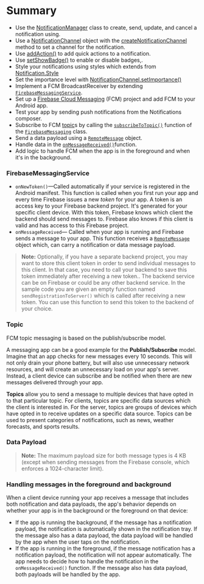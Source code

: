 Summary
============================================================================

- Use the [NotificationManager](https://developer.android.com/reference/android/app/NotificationManager) class to create, send, update, and cancel a notification using.
- Use a [NotificationChannel](https://developer.android.com/reference/android/app/NotificationChannel.html) object with the [createNotificationChannel](https://developer.android.com/reference/android/app/NotificationManager#createNotificationChannel(android.app.NotificationChannel)) method to set a channel for the notification.
- Use [addAction()](https://developer.android.com/reference/androidx/core/app/NotificationCompat.Builder.html#addAction(android.support.v4.app.NotificationCompat.Action)) to add quick actions to a notification.
- Use [setShowBadge()](https://developer.android.com/reference/android/app/NotificationChannel.html#setShowBadge(boolean)) to enable or disable badges,.
- Style your notifications using styles which extends from [Notification.Style](https://developer.android.com/reference/android/app/Notification.Style.html)
- Set the importance level with [NotificationChannel.setImportance()](https://developer.android.com/reference/android/app/NotificationChannel#setImportance(int))
- Implement a FCM BroadcastReceiver by extending [`FirebaseMessagingService`](https://firebase.google.com/docs/reference/android/com/google/firebase/messaging/FirebaseMessagingService).
- Set up a [Firebase Cloud Messaging](https://firebase.google.com/docs/cloud-messaging) (FCM) project and add FCM to your Android app.
- Test your app by sending push notifications from the Notifications composer.
- Subscribe to FCM [topic](https://firebase.google.com/docs/cloud-messaging/android/topic-messaging#subscribe_the_client_app_to_a_topic)s by calling the [`subscribeToTopic()`](https://firebase.google.com/docs/reference/android/com/google/firebase/messaging/FirebaseMessaging.html#subscribeToTopic(java.lang.String)) function of the [`FirebaseMessaging`](https://firebase.google.com/docs/reference/android/com/google/firebase/messaging/FirebaseMessaging) class.
- Send a data payload using a [`RemoteMessage`](https://firebase.google.com/docs/reference/android/com/google/firebase/messaging/RemoteMessage) object.
- Handle data in the [`onMessageReceived()`](https://firebase.google.com/docs/cloud-messaging/android/receive#override-onmessagereceived)function.
- Add logic to handle FCM when the app is in the foreground and when it's in the background.

### FirebaseMessagingService

- `onNewToken()`—Called automatically if your service is registered in the Android manifest. This function is called when you first run your app and every time Firebase issues a new *token* for your app. A token is an access key to your Firebase backend project. It's generated for your specific client device. With this token, Firebase knows which client the backend should send messages to. Firebase also knows if this client is valid and has access to this Firebase project.
- `onMessageReceived`— Called when your app is running and Firebase sends a message to your app. This function receives a [`RemoteMessage`](https://firebase.google.com/docs/reference/android/com/google/firebase/messaging/RemoteMessage) object which, can carry a notification or data message payload.

> **Note:** Optionally, if you have a separate backend project, you may want to store this client token in order to send individual messages to this client. In that case, you need to call your backend to save this token immediately after receiving a new token.. The backend service can be on Firebase or could be any other backend service. In the sample code you are given an empty function named `sendRegistrationToServer()` which is called after receiving a new token. You can use this function to send this token to the backend of your choice.

### Topic

FCM topic messaging is based on the publish/subscribe model.

A messaging app can be a good example for the **Publish/Subscribe** model. Imagine that an app checks for new messages every 10 seconds. This will not only drain your phone battery, but will also use unnecessary network resources, and will create an unnecessary load on your app's server. Instead, a client device can subscribe and be notified when there are new messages delivered through your app.

**Topics** allow you to send a message to multiple devices that have opted in to that particular topic. For clients, topics are specific data sources which the client is interested in. For the server, topics are groups of devices which have opted in to receive updates on a specific data source. Topics can be used to present categories of notifications, such as news, weather forecasts, and sports results.

### Data Payload

> **Note:** The maximum payload size for both message types is 4 KB (except when sending messages from the Firebase console, which enforces a 1024-character limit).

### Handling messages in the foreground and background

When a client device running your app receives a message that includes both notification and data payloads, the app's behavior depends on whether your app is in the background or the foreground on that device:

- If the app is running the background, if the message has a notification payload, the notification is automatically shown in the notification tray. If the message also has a data payload, the data payload will be handled by the app when the user taps on the notification.
- If the app is running in the foreground, if the message notification has a notification payload, the notification will not appear automatically. The app needs to decide how to handle the notification in the `onMessageReceived()` function. If the message also has data payload, both payloads will be handled by the app.